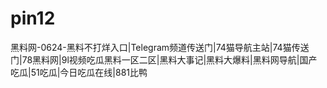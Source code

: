 # pin12
黑料网-0624-黑料不打烊入口|Telegram频道传送门|74猫导航主站|74猫传送门|78黑料网|9l视频吃瓜黑料一区二区|黑料大事记|黑料大爆料|黑料网导航|国产吃瓜|51吃瓜|今日吃瓜在线|881比鸭
